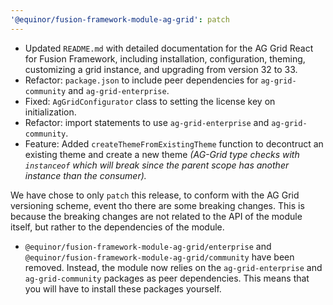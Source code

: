 ```yaml
---
'@equinor/fusion-framework-module-ag-grid': patch
---
```


- Updated `README.md` with detailed documentation for the AG Grid React for Fusion Framework, including installation, configuration, theming, customizing a grid instance, and upgrading from version 32 to 33.
- Refactor: `package.json` to include peer dependencies for `ag-grid-community` and `ag-grid-enterprise`.
- Fixed: `AgGridConfigurator` class to setting the license key on initialization.
- Refactor: import statements to use `ag-grid-enterprise` and `ag-grid-community`.
- Feature: Added `createThemeFromExistingTheme` function to decontruct an existing theme and create a new theme _(AG-Grid type checks with `instanceof` which will break since the parent scope has another instance than the consumer)._

We have chose to only `patch` this release, to conform with the AG Grid versioning scheme, event tho there are some breaking changes. This is because the breaking changes are not related to the API of the module itself, but rather to the dependencies of the module.

- `@equinor/fusion-framework-module-ag-grid/enterprise` and `@equinor/fusion-framework-module-ag-grid/community` have been removed. Instead, the module now relies on the `ag-grid-enterprise` and `ag-grid-community` packages as peer dependencies. This means that you will have to install these packages yourself.
